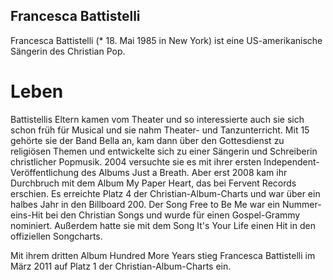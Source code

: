 ## Francesca Battistelli

Francesca Battistelli (* 18. Mai 1985 in New York) ist eine US-amerikanische Sängerin des Christian Pop.

# Leben

Battistellis Eltern kamen vom Theater und so interessierte auch sie sich schon früh für Musical und sie nahm Theater- und Tanzunterricht. Mit 15 gehörte sie der Band Bella an, kam dann über den Gottesdienst zu religiösen Themen und entwickelte sich zu einer Sängerin und Schreiberin christlicher Popmusik. 2004 versuchte sie es mit ihrer ersten Independent-Veröffentlichung des Albums Just a Breath. Aber erst 2008 kam ihr Durchbruch mit dem Album My Paper Heart, das bei Fervent Records erschien. Es erreichte Platz 4 der Christian-Album-Charts und war über ein halbes Jahr in den Billboard 200. Der Song Free to Be Me war ein Nummer-eins-Hit bei den Christian Songs und wurde für einen Gospel-Grammy nominiert. Außerdem hatte sie mit dem Song It's Your Life einen Hit in den offiziellen Songcharts.

Mit ihrem dritten Album Hundred More Years stieg Francesca Battistelli im März 2011 auf Platz 1 der Christian-Album-Charts ein. 
